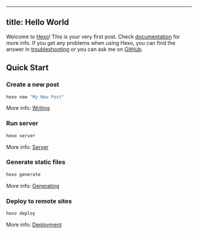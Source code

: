 <!--:
 #  @Author           :  Albert Wang
 #  @Time             : 2022-04-16 14:49:17
 #  @Description      :
 #  @Email            :  shadowofgost@outlook.com
 #  @FilePath         : /Blog/source/_posts/hello-world.md
 #  @LastTime         : 2022-07-12 12:41:08
 #  @LastAuthor       :  Albert Wang
 #  @Software         :  Vscode
 #  @ Copyright Notice : Copyright (c) 2022 Albert Wang 王子睿, All Rights Reserved.
 # : -->
---

title: Hello World
---

Welcome to [Hexo](https://hexo.io/)! This is your very first post. Check [documentation](https://hexo.io/docs/) for more info. If you get any problems when using Hexo, you can find the answer in [troubleshooting](https://hexo.io/docs/troubleshooting.html) or you can ask me on [GitHub](https://github.com/hexojs/hexo/issues).

## Quick Start

### Create a new post

``` bash
hexo new "My New Post"
```

More info: [Writing](https://hexo.io/docs/writing.html)

### Run server

``` bash
hexo server
```

More info: [Server](https://hexo.io/docs/server.html)

### Generate static files

``` bash
hexo generate
```

More info: [Generating](https://hexo.io/docs/generating.html)

### Deploy to remote sites

``` bash
hexo deploy
```

More info: [Deployment](https://hexo.io/docs/one-command-deployment.html)
